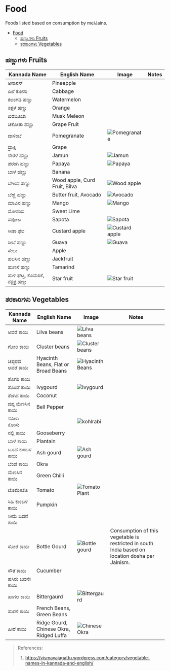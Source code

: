 # Food

Foods listed based on consumption by me/Jains.

- [Food](#Food)
  - [ಹಣ್ಣುಗಳು Fruits](#%E0%B2%B9%E0%B2%A3%E0%B3%8D%E0%B2%A3%E0%B3%81%E0%B2%97%E0%B2%B3%E0%B3%81-Fruits)
  - [ತರಕಾರಿಗಳು Vegetables](#%E0%B2%A4%E0%B2%B0%E0%B2%95%E0%B2%BE%E0%B2%B0%E0%B2%BF%E0%B2%97%E0%B2%B3%E0%B3%81-Vegetables)

## ಹಣ್ಣುಗಳು Fruits

Kannada Name | English Name | Image | Notes
------------ | ------------ | ----- | -----
ಅನಾನಸ್ | Pineapple | |
ಎಲೆ ಕೋಸು | Cabbage | |
ಕಲಂಗಡಿ ಹಣ್ಣು | Watermelon | |
ಕಿತ್ತಳೆ ಹಣ್ಣು | Orange | |
ಖರಬೂಜಾ | Musk Meleon | |
ಚಕೋತಾ ಹಣ್ಣು | Grape Fruit | |
ದಾಳಿಂಬೆ | Pomegranate | ![Pomegranate](https://upload.wikimedia.org/wikipedia/commons/6/6a/Pomegranate_Juice_%282019%29.jpg) |
ದ್ರಾಕ್ಷಿ | Grape | |
ನೇರಳೆ ಹಣ್ಣು | Jamun | ![Jamun](https://vismayajagattu.files.wordpress.com/2013/01/20091017jamun.jpg) |
ಪರಂಗಿ ಹಣ್ಣು | Papaya | ![Papaya](https://vismayajagattu.files.wordpress.com/2013/01/papaya.jpg) |
ಬಾಳೆ ಹಣ್ಣು | Banana | |
ಬೇಲದ ಹಣ್ಣು | Wood apple, Curd Fruit, Bilva | ![Wood apple](https://vismayajagattu.files.wordpress.com/2013/01/wapp.jpg) |
ಬೆಣ್ಣೆ ಹಣ್ಣು | Butter fruit, Avocado | ![Avocado](https://2.bp.blogspot.com/_9SjeM2Vpk4s/S7LLv3gi08I/AAAAAAAAAUw/41IsMXokTvI/s1600/Avocado.jpg) |
ಮಾವಿನ ಹಣ್ಣು | Mango | ![Mango](https://vismayajagattu.files.wordpress.com/2013/01/mango.jpg)|
ಮೋಸಂಬಿ | Sweet Lime | |
ಸಪೋಟ | Sapota | ![Sapota](https://vismayajagattu.files.wordpress.com/2013/01/images2.jpg) |
ಸೀತಾ ಫಲ | Custard apple | ![Custard apple](https://vismayajagattu.files.wordpress.com/2013/01/custrdapple.jpg) |
ಸೀಬೆ ಹಣ್ಣು | Guava | ![Guava](https://vismayajagattu.files.wordpress.com/2013/01/guva.jpg) |
ಸೇಬು | Apple | |
ಹಲಸಿನ ಹಣ್ಣು | Jackfruit | |
ಹುಣಸೆ ಹಣ್ಣು | Tamarind | |
ಹುಳಿ ಘಟ್ಟ, ಕೊಮರಿಕೆ, ನಕ್ಷತ್ರ ಹಣ್ಣು | Star fruit | ![Star fruit](https://vismayajagattu.files.wordpress.com/2013/01/komarike.jpg?w=194) |

## ತರಕಾರಿಗಳು Vegetables

Kannada Name | English Name | Image | Notes
------------ | ------------ | ----- | -----
ಅವರೆ ಕಾಯಿ | Lilva beans | ![Lilva beans](http://1.bp.blogspot.com/-ji5q1CZjelQ/TtjLtzSP5zI/AAAAAAAAFaE/beQVrfi_bu4/s1600/3.JPG) |
ಗೋರಿ ಕಾಯಿ | Cluster beans | ![Cluster beans](https://vismayajagattu.files.wordpress.com/2013/01/220px-cluster_bean-guar-cyamopsis_psoralioides-cyamopsis_tetragonolobus-tamil_nadu73.jpg) |
ಚಪ್ಪರದ ಅವರೆ ಕಾಯಿ | Hyacinth Beans, Flat or Broad Beans | ![Hyacinth Beans](https://img.thrfun.com/img/134/335/cooking_hyacinth_beans_x2.jpg) |
ತೊಗರಿ ಕಾಯಿ | | |
ತೊಂಡೆ ಕಾಯಿ | Ivygourd | ![Ivygourd](https://vismayajagattu.files.wordpress.com/2013/01/ivygourd.jpg) |
ತೆಂಗಿನ ಕಾಯಿ | Coconut | |
ದಪ್ಪ ಮೆಣಸಿನ ಕಾಯಿ | Bell Pepper | |
ನವಿಲು ಕೋಸು | | ![kohlrabi](https://vismayajagattu.files.wordpress.com/2013/01/kohlrabi.jpg) |
ನಲ್ಲಿ ಕಾಯಿ | Gooseberry | |
ಬಾಳೆ ಕಾಯಿ | Plantain | |
ಬೂದ ಕುಂಬಳ ಕಾಯಿ | Ash gourd | ![Ash gourd](https://i.ebayimg.com/images/i/192084537553-0-1/s-l1000.jpg) |
ಬೆಂಡೆ ಕಾಯಿ | Okra | |
ಮೆಣಸಿನ ಕಾಯಿ | Green Chilli | |
ಟೊಮೇಟೊ | Tomato | ![Tomato Plant](https://upload.wikimedia.org/wikipedia/commons/7/7a/Tomato_plant_1.jpg) |
ಸಿಹಿ ಕುಂಬಳ ಕಾಯಿ | Pumpkin | |
ಸೀಮೆ ಬದನೆ ಕಾಯಿ | | |
ಸೋರೆ ಕಾಯಿ | Bottle Gourd | ![Bottle gourd](https://vismayajagattu.files.wordpress.com/2013/01/bottle-gourd.jpg) | Consumption of this vegetable is restricted in south India based on location dosha per Jainism.
ಸೌತೆ ಕಾಯಿ | Cucumber | |
ಹಸಿರು ಬದನೇ ಕಾಯಿ | | |
ಹಾಗಲ ಕಾಯಿ | Bittergaurd | ![Bittergaurd](https://vismayajagattu.files.wordpress.com/2013/01/bittergaurd.jpg) |
ಹುರಳಿ ಕಾಯಿ | French Beans, Green Beans | |
ಹೀರೆ ಕಾಯಿ | Ridge Gourd, Chinese Okra, Ridged Luffa | ![Chinese Okra](https://vismayajagattu.files.wordpress.com/2013/01/chineseokra.jpg) |

> References:
>
>   1. <https://vismayajagattu.wordpress.com/category/vegetable-names-in-kannada-and-english/>
